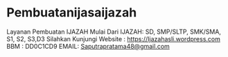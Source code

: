 # Pembuatanijasaijazah
Layanan Pembuatan IJAZAH  Mulai Dari IJAZAH:  SD, SMP/SLTP,  SMK/SMA, S1, S2, S3,D3  Silahkan Kunjungi  Website  :  https://Ijazahasli.wordpress.com  BBM : DD0C1CD9  EMAIL: Saputrapratama48@gmail.com
